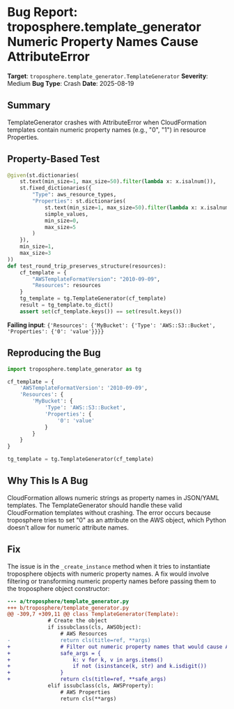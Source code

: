 # Bug Report: troposphere.template_generator Numeric Property Names Cause AttributeError

**Target**: `troposphere.template_generator.TemplateGenerator`
**Severity**: Medium
**Bug Type**: Crash
**Date**: 2025-08-19

## Summary

TemplateGenerator crashes with AttributeError when CloudFormation templates contain numeric property names (e.g., "0", "1") in resource Properties.

## Property-Based Test

```python
@given(st.dictionaries(
    st.text(min_size=1, max_size=50).filter(lambda x: x.isalnum()),
    st.fixed_dictionaries({
        "Type": aws_resource_types,
        "Properties": st.dictionaries(
            st.text(min_size=1, max_size=50).filter(lambda x: x.isalnum()),
            simple_values,
            min_size=0,
            max_size=5
        )
    }),
    min_size=1,
    max_size=3
))
def test_round_trip_preserves_structure(resources):
    cf_template = {
        "AWSTemplateFormatVersion": "2010-09-09",
        "Resources": resources
    }
    tg_template = tg.TemplateGenerator(cf_template)
    result = tg_template.to_dict()
    assert set(cf_template.keys()) == set(result.keys())
```

**Failing input**: `{'Resources': {'MyBucket': {'Type': 'AWS::S3::Bucket', 'Properties': {'0': 'value'}}}}`

## Reproducing the Bug

```python
import troposphere.template_generator as tg

cf_template = {
    'AWSTemplateFormatVersion': '2010-09-09',
    'Resources': {
        'MyBucket': {
            'Type': 'AWS::S3::Bucket',
            'Properties': {
                '0': 'value'
            }
        }
    }
}

tg_template = tg.TemplateGenerator(cf_template)
```

## Why This Is A Bug

CloudFormation allows numeric strings as property names in JSON/YAML templates. The TemplateGenerator should handle these valid CloudFormation templates without crashing. The error occurs because troposphere tries to set "0" as an attribute on the AWS object, which Python doesn't allow for numeric attribute names.

## Fix

The issue is in the `_create_instance` method when it tries to instantiate troposphere objects with numeric property names. A fix would involve filtering or transforming numeric property names before passing them to the troposphere object constructor:

```diff
--- a/troposphere/template_generator.py
+++ b/troposphere/template_generator.py
@@ -309,7 +309,11 @@ class TemplateGenerator(Template):
             # Create the object
             if issubclass(cls, AWSObject):
                 # AWS Resources
-                return cls(title=ref, **args)
+                # Filter out numeric property names that would cause AttributeError
+                safe_args = {
+                    k: v for k, v in args.items() 
+                    if not (isinstance(k, str) and k.isdigit())
+                }
+                return cls(title=ref, **safe_args)
             elif issubclass(cls, AWSProperty):
                 # AWS Properties
                 return cls(**args)
```